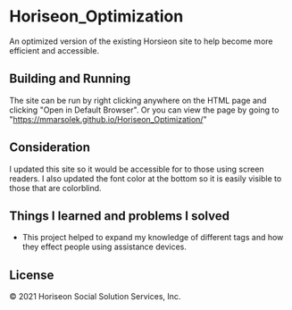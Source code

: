 # Horiseon_Optimization
An optimized version of the existing Horsieon site to help become more efficient and accessible.
## Building and Running
The site can be run by right clicking anywhere on the HTML page and clicking "Open in Default Browser". Or you can view the page by going to "https://mmarsolek.github.io/Horiseon_Optimization/"

## Consideration
I updated this site so it would be accessible for to those using screen readers. I also updated the font color at the bottom so it is easily visible to those that are colorblind.

## Things I learned and problems I solved
- This project helped to expand my knowledge of different tags and how they effect people using assistance devices.
 
## License
© 2021 Horiseon Social Solution Services, Inc.
